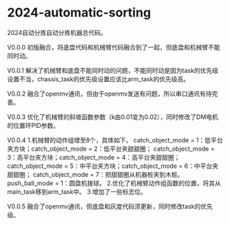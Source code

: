 # 2024-automatic-sorting

2024自动分拣自动分拣机器总代码。


V0.0.0
初版融合，将底盘代码和机械臂代码融合到了一起，但底盘和机械臂不能同时动。

V0.0.1
解决了机械臂和底盘不能同时动的问题，不能同时动是因为task的优先级设置不当，chassis_task的优先级设置应该比arm_task的优先级高。

V0.0.2
融合了openmv通讯，但由于openmv发送有问题，所以串口通讯有待完善。

V0.0.3
优化了机械臂的斜坡函数参数（k由0.01变为0.02），同时修改了DM电机的位置环PID参数。

V0.0.4
1.机械臂的动作组增至8个，具体如下。
catch_object_mode = 1：低平台夹方块；catch_object_mode = 2：低平台夹甜甜圈；
catch_object_mode = 3：高平台夹方块；catch_object_mode = 4：高平台夹甜甜圈；
catch_object_mode = 5：中平台夹方块；catch_object_mode = 6：中平台夹甜甜圈；
catch_object_mode = 7：把甜甜圈从机器桩夹到木桩。
push_ball_mode = 1：圆盘机拨球。
2.优化了机械臂动作组函数的位置，将其从main_task移到arm_task中。
3.增加了一些标志位。

V0.0.5
融合了openmv通讯，但底盘和灰度代码须更新，同时修改task的优先级。


